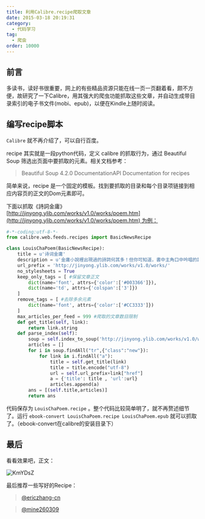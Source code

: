 ```yaml
---
title: 利用Calibre.recipe爬取文章
date: 2015-03-18 20:19:31
category:
  - 代码学习
tag:
  - 爬虫
order: 10000
---
```


## 前言

多读书，读好书很重要，网上的有些精品资源只能在线一页一页翻着看，颇不方便，故研究了一下Calibre，用其强大的爬虫功能抓取这些文章，并自动生成带目录索引的电子书文件(mobi、epub)，以便在Kindle上随时阅读。

## 编写recipe脚本

`Calibre` 就不再介绍了，可以自行百度。

recipe 其实就是一段python代码，定义 calibre 的抓取行为，通过 Beautiful Soup 筛选出页面中要抓取的元素。相关文档参考：

> Beautiful Soup 4.2.0 DocumentationAPI Documentation for recipes
> 

简单来说，recipe 是一个固定的模板。找到要抓取的目录和每个目录项链接到相应内容页的正文的Dom元素即可。

下面以抓取《詩詞金庸》[http://jinyong.ylib.com/works/v1.0/works/poem.htm](http://jinyong.ylib.com/works/v1.0/works/poem.htm) 为例：

```python
#-*-coding:utf-8-*-
from calibre.web.feeds.recipes import BasicNewsRecipe

class LouisChaPoem(BasicNewsRecipe):
	title = u'诗词金庸'
	description = u'金庸小說裡出現過的詩詞何其多！但你可知道，書中主角口中吟唱的詞句，究竟是金庸自己作的，還是「移花接木」引過來的呢？卻又是引自何處，原典為何？哈！好奇吧！在閱讀金庸小說之際，千萬別忽略了這許多有趣的中國傳統文化事物。就讓我們從古典詩詞開始尋根，一探金庸文化「寶山」，可別空手而回哦！ '
	url_prefix = 'http://jinyong.ylib.com/works/v1.0/works/'
	no_stylesheets = True
	keep_only_tags = [ #保留文章正文
		dict(name='font', attrs={'color':['#003366']}),
	  	dict(name='td', attrs={'colspan':['3']})
	]
	remove_tags = [ #去除多余元素
		dict(name='font', attrs={'color':['#CC3333']})
	]
	max_articles_per_feed = 999 #爬取的文章数目限制
	def get_title(self, link):
		return link.string
	def parse_index(self):
		soup = self.index_to_soup('http://jinyong.ylib.com/works/v1.0/works/poem.htm')
		articles = []
		for i in soup.findAll("tr",{"class":"new"}):
			for link in i.findAll("a"):
				title = self.get_title(link)
				title = title.encode("utf-8")
				url = self.url_prefix+link["href"]
				a = {'title': title , 'url':url}
				articles.append(a)
		ans = [(self.title,articles)]
		return ans
```

代码保存为 `LouisChaPoem.recipe` 。整个代码比较简单明了，就不再赘述细节了。运行 `ebook-convert LouisChaPoem.recipe LouisChaPoem.epub`  就可以抓取了。（ebook-convert在calibre的安装目录下）

## 最后

看看效果吧，正文：

![KmYDsZ](https://cdn.jsdelivr.net/gh/MarsAuthority/sec_pic@master/uPic/2023-02/KmYDsZ.jpg)

最后推荐一些写好的Recipe：

> [@ericzhang-cn](https://github.com/ericzhang-cn/kindle-open-books)

> [@mine260309](https://github.com/mine260309/calibre_recipes)